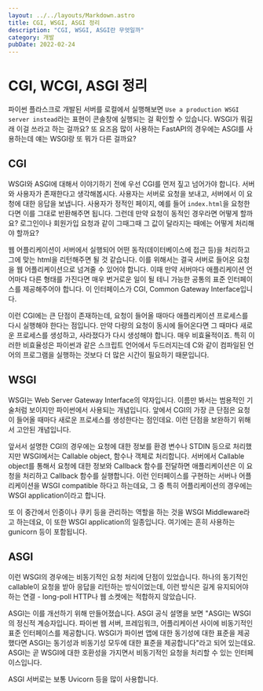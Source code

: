 ```yaml
---
layout: ../../layouts/Markdown.astro
title: CGI, WSGI, ASGI 정리
description: "CGI, WSGI, ASGI란 무엇일까"
category: 개발
pubDate: 2022-02-24
---
```


# CGI, WCGI, ASGI 정리

파이썬 플라스크로 개발된 서버를 로컬에서 실행해보면 `Use a production WSGI server instead`라는 표현이 콘솔창에 실행되는 걸 확인할 수 있습니다. WSGI가 뭐길래 이걸 쓰라고 하는 걸까요? 또 요즈음 많이 사용하는 FastAPI의 경우에는 ASGI를 사용하는데 얘는 WSGI랑 또 뭐가 다른 걸까요?


## CGI

WSGI와 ASGI에 대해서 이야기하기 전에 우선 CGI를 먼저 짚고 넘어가야 합니다. 서버와 사용자가 존재한다고 생각해봅시다. 사용자는 서버로 요청을 보내고, 서버에서 이 요청에 대한 응답을 보냅니다. 사용자가 정적인 페이지, 예를 들어 `index.html`을 요청한다면 이를 그대로 반환해주면 됩니다. 그런데 만약 요청이 동적인 경우라면 어떻게 할까요? 로그인이나 회원가입 요청과 같이 그때그때 그 값이 달라지는 때에는 어떻게 처리해야 할까요?

웹 어플리케이션이 서버에서 실행되어 어떤 동작(데이터베이스에 접근 등)을 처리하고 그에 맞는 html을 리턴해주면 될 것 같습니다. 이를 위해서는 결국 서버로 들어온 요청을 웹 어플리케이션으로 넘겨줄 수 있어야 합니다. 이때 만약 서버마다 애플리케이션 언어마다 다른 형태를 가진다면 매우 번거로운 일이 될 테니 가능한 공통의 표준 인터페이스를 제공해주어야 합니다. 이 인터페이스가 CGI, Common Gateway Interface입니다.

이런 CGI에는 큰 단점이 존재하는데, 요청이 들어올 때마다 애플리케이션 프로세스를 다시 실행해야 한다는 점입니다. 만약 다량의 요청이 동시에 들어온다면 그 때마다 새로운 프로세스를 생성하고, 사라졌다가 다시 생성해야 합니다. 매우 비효율적이죠. 특히 이러한 비효율성은 파이썬과 같은 스크립트 언어에서 두드러지는데 C와 같이 컴파일된 언어의 프로그램을 실행하는 것보다 더 많은 시간이 필요하기 때문입니다.

## WSGI

WSGI는 Web Server Gateway Interface의 약자입니다. 이름만 봐서는 범용적인 기술처럼 보이지만 파이썬에서 사용되는 개념입니다. 앞에서 CGI의 가장 큰 단점은 요청이 들어올 때마다 새로운 프로세스를 생성한다는 점인데요. 이런 단점을 보완하기 위해서 고안된 개념입니다.

앞서서 설명한 CGI의 경우에는 요청에 대한 정보를 환경 변수나 STDIN 등으로 처리했지만 WSGI에서는 Callable object, 함수나 객체로 처리합니다. 서버에서 Callable object를 통해서 요청에 대한 정보와 Callback 함수를 전달하면 애플리케이션은 이 요청을 처리하고 Callback 함수를 실행합니다. 이런 인터페이스를 구현하는 서버나 어플리케이션을 WSGI compatible 하다고 하는데요, 그 중 특히 어플리케이션의 경우에는 WSGI application이라고 합니다.

또 이 중간에서 인증이나 쿠키 등을 관리하는 역할을 하는 것을 WSGI Middleware라고 하는데요, 이 또한 WSGI application의 일종입니다. 여기에는 흔히 사용하는 gunicorn 등이 포함됩니다.

## ASGI

이런 WSGI의 경우에는 비동기적인 요청 처리에 단점이 있었습니다. 하나의 동기적인 callable이 요청을 받아 응답을 리턴하는 방식이었는데, 이런 방식은 길게 유지되어야 하는 연결 - long-poll HTTP나 웹 소켓에는 적합하지 않았습니다. 

ASGI는 이를 개선하기 위해 만들어졌습니다. ASGI 공식 설명을 보면 "ASGI는 WSGI의 정신적 계승자입니다. 파이썬 웹 서버, 프레임워크, 어플리케이션 사이에 비동기적인 표준 인터페이스를 제공합니다. WSGI가 파이썬 앱에 대한 동기성에 대한 표준을 제공했다면 ASGI는 동기성과 비동기성 모두에 대한 표준을 제공합니다"라고 되어 있는데요. ASGI는 곧 WSGI에 대한 호환성을 가지면서 비동기적인 요청을 처리할 수 있는 인터페이스입니다.

ASGI 서버로는 보통 Uvicorn 등을 많이 사용합니다.
